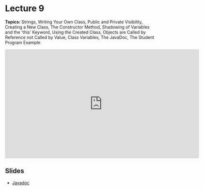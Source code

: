 # Lecture 9

**Topics:** Strings, Writing Your Own Class, Public and Private Visibility, Creating a New Class, The Constructor Method, Shadowing of Variables and the 'this' Keyword, Using the Created Class, Objects are Called by Reference not Called by Value, Class Variables, The JavaDoc, The Student Program Example

<iframe width="640" height="360" src="http://www.youtube.com/embed/iYtri45lhtc?feature=player_detailpage" frameborder="0" allowfullscreen></iframe>

## Slides

* [Javadoc](/public/course/handouts/Javadoc.pdf)
